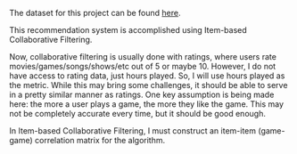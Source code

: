 
The dataset for this project can be found [here](https://www.kaggle.com/tamber/steam-video-games).

This recommendation system is accomplished using Item-based Collaborative Filtering.

Now, collaborative filtering is usually done with ratings, where users rate movies/games/songs/shows/etc out of 5 or maybe 10. However, I do not have access to rating data, just hours played. So, I will use hours played as the metric. While this may bring some challenges, it should be able to serve in a pretty similar manner as ratings. One key assumption is being made here: the more a user plays a game, the more they like the game. This may not be completely accurate every time, but it should be good enough.

In Item-based Collaborative Filtering, I must construct an item-item (game-game) correlation matrix for the algorithm.

